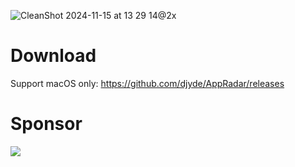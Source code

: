 ![CleanShot 2024-11-15 at 13 29 14@2x](https://github.com/user-attachments/assets/6124eab0-dc3f-481f-8f68-4ec23d6e1b67)

# Download

Support macOS only: https://github.com/djyde/AppRadar/releases

# Sponsor

[![](https://github.com/user-attachments/assets/b200b33f-d0db-45d9-b771-19790348b3a5)](https://padding-left.com)
